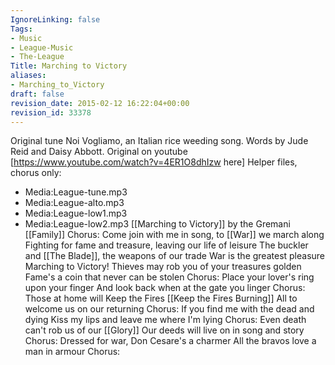 ```yaml
---
IgnoreLinking: false
Tags:
- Music
- League-Music
- The-League
Title: Marching to Victory
aliases:
- Marching_to_Victory
draft: false
revision_date: 2015-02-12 16:22:04+00:00
revision_id: 33378
---
```


Original tune Noi Vogliamo, an Italian rice weeding song. Words by Jude Reid and Daisy Abbott. Original on youtube [https://www.youtube.com/watch?v=4ER1O8dhIzw here]
Helper files, chorus only:
* Media:League-tune.mp3
* Media:League-alto.mp3
* Media:League-low1.mp3
* Media:League-low2.mp3
[[Marching to Victory]]
by the Gremani [[Family]]
Chorus:
Come join with me in song, to [[War]] we march along
Fighting for fame and treasure, leaving our life of leisure
The buckler and [[The Blade]], the weapons of our trade
War is the greatest pleasure
Marching to Victory!
Thieves may rob you of your treasures golden
Fame's a coin that never can be stolen
Chorus:
Place your lover's ring upon your finger
And look back when at the gate you linger
Chorus:
Those at home will Keep the Fires [[Keep the Fires Burning]]
All to welcome us on our returning
Chorus:
If you find me with the dead and dying
Kiss my lips and leave me where I'm lying
Chorus:
Even death can't rob us of our [[Glory]]
Our deeds will live on in song and story
Chorus:
Dressed for war, Don Cesare's a charmer
All the bravos love a man in armour
Chorus: